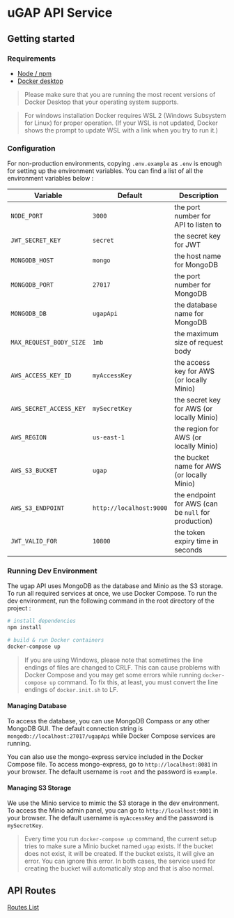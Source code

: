 uGAP API Service
=========

## Getting started
### Requirements

- [Node / npm](https://nodejs.org/en/)
- [Docker desktop](https://docs.docker.com/get-docker/)

> Please make sure that you are running the most recent versions of Docker Desktop  that your operating system supports.

> For windows installation Docker requires WSL 2 (Windows Subsystem for Linux) for proper operation.
(If your WSL is not updated, Docker shows the prompt to update WSL with a link when you try to run it.)

### Configuration

For non-production environments, copying `.env.example` as `.env` is enough for setting up the environment variables. You can find a list of all the environment variables below :

| Variable | Default | Description |
| --- | --- | --- |
| `NODE_PORT` | `3000` | the port number for API to listen to |
| `JWT_SECRET_KEY` | `secret` | the secret key for JWT |
| `MONGODB_HOST` | `mongo` | the host name for MongoDB |
| `MONGODB_PORT` | `27017` | the port number for MongoDB |
| `MONGODB_DB` | `ugapApi` | the database name for MongoDB |
| `MAX_REQUEST_BODY_SIZE` | `1mb` | the maximum size of request body |
| `AWS_ACCESS_KEY_ID` | `myAccessKey` | the access key for AWS (or locally Minio) |
| `AWS_SECRET_ACCESS_KEY` | `mySecretKey` | the secret key for AWS (or locally Minio) |
| `AWS_REGION` | `us-east-1` | the region for AWS (or locally Minio) |
| `AWS_S3_BUCKET` | `ugap` | the bucket name for AWS (or locally Minio) |
| `AWS_S3_ENDPOINT` | `http://localhost:9000` | the endpoint for AWS (can be `null` for production) |
| `JWT_VALID_FOR` | `10800` | the token expiry time in seconds |


### Running Dev Environment

The ugap API uses MongoDB as the database and Minio as the S3 storage. To run all required services at once, we use Docker Compose. To run the dev environment, run the following command in the root directory of the project :

```bash
# install dependencies
npm install

# build & run Docker containers
docker-compose up
```

> If you are using Windows, please note that sometimes the line endings of files are changed to CRLF. This can cause problems with Docker Compose and you may get some errors while running `docker-compose up` command. To fix this, at least, you must convert the line endings of `docker.init.sh` to LF.

#### Managing Database

To access the database, you can use MongoDB Compass or any other MongoDB GUI. The default connection string is `mongodb://localhost:27017/ugapApi` while Docker Compose services are running.

You can also use the mongo-express service included in the Docker Compose file. To access mongo-express, go to `http://localhost:8081` in your browser. The default username is `root` and the password is `example`.

#### Managing S3 Storage
We use the Minio service to mimic the S3 storage in the dev environment. To access the Minio admin panel, you can go to `http://localhost:9001` in your browser. The default username is `myAccessKey` and the password is `mySecretKey`.

> Every time you run `docker-compose up` command, the current setup tries to make sure a Minio bucket named `ugap` exists. If the bucket does not exist, it will be created. If the bucket exists, it will give an error. You can ignore this error. In both cases, the service used for creating the bucket will automatically stop and that is also normal.

## API Routes

[Routes List](./docs/apiRoutes.md)
